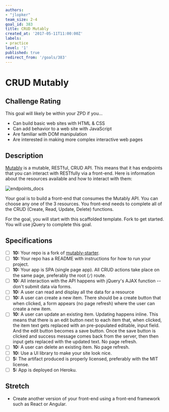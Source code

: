 ```yaml
---
authors:
- "jlopker"
team_size: 2-4
goal_id: 383
title: CRUD Mutably
created_at: '2017-05-11T11:00:00Z'
labels:
- practice
level: '1'
published: true
redirect_from: '/goals/383'
---
```


# CRUD Mutably

## Challenge Rating

This goal will likely be within your ZPD if you...

- Can build basic web sites with HTML & CSS
- Can add behavior to a web site with JavaScript
- Are familiar with DOM manipulation
- Are interested in making more complex interactive web pages

## Description

[Mutably](http://mutably.herokuapp.com/) is a mutable, RESTful, CRUD API. This means that it has endpoints that you can interact with RESTfully via a front-end. Here is information about the resources available and how to interact with them:

![endpoints_docs](https://cloud.githubusercontent.com/assets/3010270/25961688/ffb6e8f8-362f-11e7-9dd3-6d6954a7e2a8.jpg)

Your goal is to build a front-end that consumes the Mutably API. You can choose any one of the 3 resources. You front-end needs to complete all of the CRUD (Create, Read, Update, Delete) functions.

For the goal, you will start with this scaffolded template. Fork to get started. You will use jQuery to complete this goal.

## Specifications

- [ ] __10:__ Your repo is a fork of [mutably-starter](https://github.com/GuildCrafts/mutably-starter).
- [ ] __10:__ Your repo has a README with instructions for how to run your project.
- [ ] __10:__ Your app is SPA (single page app). All CRUD actions take place on the same page, preferably the root (`/`) route.
- [ ] __10:__ All interaction with the API happens with jQuery's AJAX function -- don't submit data via forms.
- [ ] __10:__ A user can read and display all the data for a resource
- [ ] __10:__ A user can create a new item. There should be a create button that when clicked, a form appears (no page refresh) where the user can create a new item.
- [ ] __10:__ A user can update an existing item. Updating happens inline. This means that there is an edit button next to each item that, when clicked, the item text gets replaced with an pre-populated editable, input field. And the edit button becomes a save button. Once the save button is clicked and success message comes back from the server, then then input gets replaced with the updated text. No page refresh.
- [ ] __10:__ A user can delete an existing item. No page refresh.
- [ ] __10:__ Use a UI library to make your site look nice.
- [ ] __5:__ The artifact produced is properly licensed, preferably with the MIT license.
- [ ] __5:__ App is deployed on Heroku.

## Stretch

- Create another version of your front-end using a front-end framework such as React or Angular.
